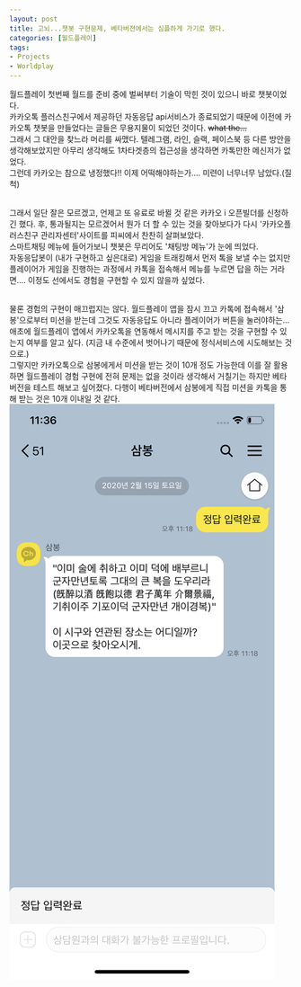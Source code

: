 ```yaml
---
layout: post
title: 고뇌...챗봇 구현문제, 베타버젼에서는 심플하게 가기로 했다.
categories: [월드플레이]
tags: 
- Projects
- Worldplay
---
```


월드플레이 첫번째 월드를 준비 중에 벌써부터 기술이 막힌 것이 있으니 바로 챗봇이었다. 
<br>카카오톡 플러스친구에서 제공하던 자동응답 api서비스가 종료되었기 때문에 이전에 카카오톡 챗봇을 만들었다는 글들은 무용지물이 되었던 것이다. ~~what the...~~
<br>그래서 그 대안을 찾느라 머리를 싸맸다. 텔레그램, 라인, 슬랙, 페이스북 등 다른 방안을 생각해보았지만 아무리 생각해도 1차타겟층의 접근성을 생각하면 카톡만한 메신저가 없었다. 
<br>그런데 카카오는 참으로 냉정했다!! 이제 어떡해야하는가.... 미련이 너무너무 남았다.(질척)

<br>그래서 일단 잘은 모르겠고, 언제고 또 유료로 바뀔 것 같은 카카오 i 오픈빌더를 신청하긴 했다. 후, 통과될지는 모르겠어서 뭔가 더 할 수 있는 것을 찾아보다가 다시 '카카오플러스친구 관리자센터'사이트를 피씨에서 찬찬히 살펴보았다. <br>스마트채팅 메뉴에 들어가보니 챗봇은 무리어도 '채팅방 메뉴'가 눈에 띄었다. 
<br>자동응답봇이 (내가 구현하고 싶은대로) 게임을 트래킹해서 먼저 톡을 보낼 수는 없지만 플레이어가 게임을 진행하는 과정에서 카톡을 접속해서 메뉴를 누르면 답을 하는 거라면.... 이정도 선에서도 경험을 구현할 수 있지 않을까 싶었다. 

<br>물론 경험의 구현이 매끄럽지는 않다. 월드플레이 앱을 잠시 끄고 카톡에 접속해서 '삼봉'으로부터 미션을 받는데 그것도 자동응답도 아니라 플레이어가 버튼을 눌러야하는... 애초에 월드플레이 앱에서 카카오톡을 연동해서 메시지를 주고 받는 것을 구현할 수 있는지 여부를 알고 싶다. (지금 내 수준에서 벗어나기 때문에 정식서비스에 시도해보는 것으로.)
<br>그렇지만 카카오톡으로 삼봉에게서 미션을 받는 것이 10개 정도 가능한데 이를 잘 활용하면 월드플레이 경험 구현에 전혀 문제는 없을 것이라 생각해서 거칠기는 하지만 베타버전을 테스트 해보고 싶어졌다. 다행이 베타버전에서 삼봉에게 직접 미션을 카톡을 통해 받는 것은 10개 이내일 것 같다. 
<br> ![삼봉](images/956FDAC8-F955-4E5F-A3CC-3BD08CB4FE3F.png)
